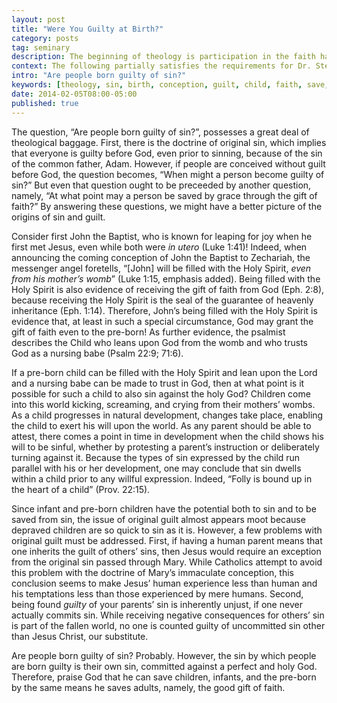 ```yaml
---
layout: post
title: "Were You Guilty at Birth?"
category: posts
tag: seminary
description: The beginning of theology is participation in the faith handed down through the ages.
context: The following partially satisfies the requirements for Dr. Steven McKinion's Christian Theology II class at Southeastern Baptist Theological Seminary.
intro: "Are people born guilty of sin?"
keywords: [theology, sin, birth, conception, guilt, child, faith, save, salvation, born]
date: 2014-02-05T08:00-05:00
published: true
---
```


The question, “Are people born guilty of sin?”, possesses a great deal of theological baggage. First, there is the doctrine of original sin, which implies that everyone is guilty before God, even prior to sinning, because of the sin of the common father, Adam. However, if people are conceived without guilt before God, the question becomes, “When might a person become guilty of sin?” But even that question ought to be preceeded by another question, namely, “At what point may a person be saved by grace through the gift of faith?” By answering these questions, we might have a better picture of the origins of sin and guilt.

Consider first John the Baptist, who is known for leaping for joy when he first met Jesus, even while both were *in utero* (Luke 1:41)! Indeed, when announcing the coming conception of John the Baptist to Zechariah, the messenger angel foretells, “[John] will be filled with the Holy Spirit, *even from his mother’s womb*” (Luke 1:15, emphasis added). Being filled with the Holy Spirit is also evidence of receiving the gift of faith from God (Eph. 2:8), because receiving the Holy Spirit is the seal of the guarantee of heavenly inheritance (Eph. 1:14). Therefore, John’s being filled with the Holy Spirit is evidence that, at least in such a special circumstance, God may grant the gift of faith even to the pre-born! As further evidence, the psalmist describes the Child who leans upon God from the womb and who trusts God as a nursing babe (Psalm 22:9; 71:6).

If a pre-born child can be filled with the Holy Spirit and lean upon the Lord and a nursing babe can be made to trust in God, then at what point is it possible for such a child to also sin against the holy God? Children come into this world kicking, screaming, and crying from their mothers’ wombs. As a child progresses in natural development, changes take place, enabling the child to exert his will upon the world. As any parent should be able to attest, there comes a point in time in development when the child shows his will to be sinful, whether by protesting a parent’s instruction or deliberately turning against it. Because the types of sin expressed by the child run parallel with his or her development, one may conclude that sin dwells within a child prior to any willful expression. Indeed, “Folly is bound up in the heart of a child” (Prov. 22:15).

Since infant and pre-born children have the potential both to sin and to be saved from sin, the issue of original guilt almost appears moot because depraved children are so quick to sin as it is. However, a few problems with original guilt must be addressed. First, if having a human parent means that one inherits the guilt of others’ sins, then Jesus would require an exception from the original sin passed through Mary. While Catholics attempt to avoid this problem with the doctrine of Mary’s immaculate conception, this conclusion seems to make Jesus’ human experience less than human and his temptations less than those experienced by mere humans. Second, being found *guilty* of your parents’ sin is inherently unjust, if one never actually commits sin. While receiving negative consequences for others’ sin is part of the fallen world, no one is counted guilty of uncommitted sin other than Jesus Christ, our substitute.

Are people born guilty of sin? Probably. However, the sin by which people are born guilty is their own sin, committed against a perfect and holy God. Therefore, praise God that he can save children, infants, and the pre-born by the same means he saves adults, namely, the good gift of faith.
